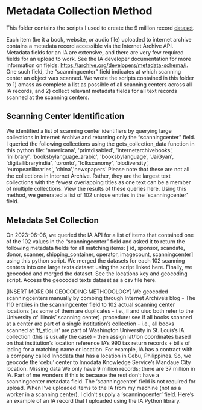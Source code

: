 # Metadata Collection Method
This folder contains the scripts I used to create the 9 million record [dataset](https://wustl.box.com/s/sd9nvxbh3hym7uycia5bul2a7cu4q9rn). 

Each item (be it a book, website, or audio file) uploaded to internet archive contains a metadata record accessible via the Internet Archive API. Metadata fields for an IA are extensive, and there are very few required fields for an upload to work. See the IA developer documentation for more information on fields: https://archive.org/developers/metadata-schema/i.  One such field, the “scanningcenter” field indicates at which scanning center an object was scanned. We wrote the scripts contained in this folder to 1) amass as complete a list as possible of all scanning centers across all IA records, and 2) collect relevant metadata fields for all text records scanned at the scanning centers. 

## Scanning Center Identification
We identified a list of scanning center identifiers by querying large collections in Internet Archive and returning only the “scanningcenter” field. I queried the following collections using the gets_collection_data function in this python file:  'americana', 'printdisabled', 'internetarchivebooks', 'inlibrary', 'booksbylanguage_arabic', 'booksbylanguage', 'JaiGyan', 'digitallibraryindia', 'toronto', 'folkscanomy', 'biodiversity', 'europeanlibraries', 'china','newspapers'
Please note that these are not all the collections in Internet Archive. Rather, they are the largest text collections with the fewest overlapping titles as one text can be a member of multiple collections. View the results of these queries here. Using this method, we generated a list of 102 unique entries in the 'scanningcenter' field.
## Metadata Set Collection
On 2023-06-06, we queried the IA API for a list of items that contained one of the 102 values in the “scanningcenter” field and asked it to return the following metadata fields for all matching items: [ id, sponsor, scandate, donor, scanner, shipping_container, operator, imagecount, scanningcenter] using this python script. 
We merged the datasets for each 102 scanning centers into one large texts dataset using the script linked here. 
Finally, we geocoded and merged the dataset. See the locations key and geocoding script. Access the geocoded texts dataset as a csv file here. 

[INSERT MORE ON GEOCODING METHODOLOGY]  We geocoded scanningcenters manually by combing through Internet Archive’s blog - 
The 110 entries in the scanningcenter field to 102 actual scanning center locations (as some of them are duplicates - i.e., il and uiuc both refer to the University of Illinois’ scanning center).
procedure: 
see if all books scanned at a center are part of a single institution’s collection - i.e., all books scanned at ‘tt_stlouis’ are part of Washington University in St. Louis’s IA collection (this is usually the case) - then assign lat/lon coordinates based on that institution’s location
reference IA’s 990 tax return records + bills of lading for a matching name or location. For example, IA has a contract with a company called Innodata that has a location in Cebu, Philippines. So, we geocode the ‘cebu’ center to Innodata Knowledge Service’s Mandaue City location.
Missing data
We only have 9 million records; there are 37 million in IA. Part of me wonders if this is because the rest don’t  have a scanningcenter metadata field. The ‘scanningcenter’ field is not required for upload. When I’ve uploaded items to the IA from my machine (not as a worker in a scanning center), I didn’t supply a ‘scanningcenter’ field. Here’s an example of an IA record that I uploaded using the IA Python library. 
